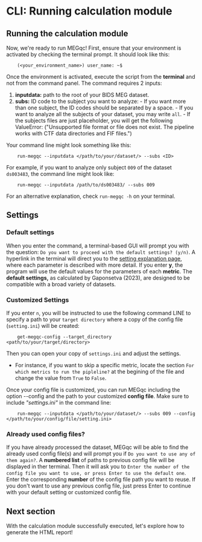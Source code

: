 # CLI: Running calculation module

## Running the calculation module
Now, we're ready to run MEGqc! First, ensure that your environment is activated by checking the terminal prompt. It should look like this:

        (<your_environment_name>) user_name: ~$


Once the environment is activated, execute the script from the **terminal** and not from the command panel. The command requires 2 inputs:
1. **inputdata:** path to the root of your BIDS MEG dataset.
2. **subs:** ID code to the subject you want to analyze:
        - If you want more than one subject, the ID codes should be separated by a space.
        - If you want to analyze all the subjects of your dataset, you may write `all`.
        - If the subjects files are just placeholder, you will get the following ValueError: ("Unsupported file format or file does not exist. The pipeline works with CTF data directories and FIF files.")

Your command line might look something like this:

        run-megqc --inputdata </path/to/your/dataset/> --subs <ID>

For example, if you want to analyze only subject `009` of the dataset `ds003483`, the command line might look like:

        run-megqc --inputdata /path/to/ds003483/ --subs 009

For an alternative explanation, check `run-megqc -h` on your terminal.

## Settings

### Default settings
When you enter the command, a terminal-based GUI will prompt you with the question: `Do you want to proceed with the default settings? (y/n)`. A hyperlink in the terminal will direct you to the [setting explanation page](../book/settings_explanation.md), where each parameter is described with more detail. If you enter **y**, the program will use the default values for the parameters of each **metric**. The **default settings,** as calculated by Gaponsetva (2023), are designed to be compatible with a broad variety of datasets. 

### Customized Settings
If you enter `n`, you will be instructed to use the following command LINE to specify a path to your `target directory` where a copy of the config file (`setting.ini`) will be created: 
        
        get-megqc-config --target_directory <path/to/your/target/directory>

Then you can open your copy of `settings.ini` and adjust the settings. 
- For instance, if you want to skip a specific metric, locate the section `For which metrics to run the pipleline?` at the  begining of the file and change the value from `True` to `False`.

Once your config file is customized, you can run MEGqc including the option --config and the path to your customized **config file**. Make sure to include _"settings.ini"_ in the command line:

        run-megqc --inputdata </path/to/your/dataset/> --subs 009 --config </path/to/your/config/file/setting.ini>

### Already used config files?
If you have already processed the dataset, MEGqc will be able to find the already used config file(s) and will prompt you if `Do you want to use any of them again?`.
A **numbered list** of paths to previous config file will be displayed in ther terminal.
Then it will ask you to `Enter the number of the config file you want to use, or press Enter to use the default one`. Enter the corresponding **number** of the config file path you want to reuse.
If you don't want to use any previous config file, just press Enter to continue with your default setting or customized config file.

## Next section

With the calculation module successfully executed, let's explore how to generate the HTML report! 





<!--
OLD VERSION

## Setting File Paths

Within the `docker` folder of the cloned repository, you'll find the script **run_megqc.py**. To configure the software, you need to edit 2 filepaths of this script:
1. **config_file_path=** here you'll need to write the path to the **settings.ini_**.

2. **internal_config_file_path=** here you'll need to write the path to the **settings_internal.ini**.

Both setting files are located in  the `settings` folder within the `meg_qc` package, which reside in the `site-packages` directory of yourPython  environment. The path should look something like this:

        /path/to/environment/lib/python3./site-packages/meg_qc/settings/settings.ini

<br>


## Specifying Dataset Path and Subjects

Next open the file **setttings.ini** to edit the data directory path and specify the subjects to be analyzed:

- **subjects=** is a string variable, you shall write the code of the participant you want to analyze (f.e., 009). You can also provide a list of subjects separated by a comma (001, 002, 003) or write "all" to process all subjects.

- **data_directory=** SEt this to the path to the dataset directory. In case that you want to analyze more subject, the pipeline will find them within the dataset thanks to the ancpBIDS library. 

The file **setttings.ini** also contains an extensive amount of customizable parameters. However, the default values are optimized to to work with the majority of datasets. [In the next section you can find  more details about these parameters](settings_explanations.md).

-->
